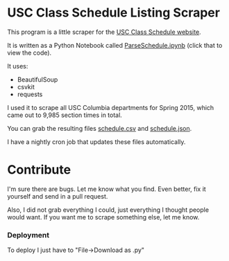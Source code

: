 # USC Class Schedule Listing Scraper

This program is a little scraper for the [USC Class Schedule website](https://ssb.onecarolina.sc.edu/BANP/bwckschd.p_disp_dyn_sched).

It is written as a Python Notebook called [ParseSchedule.ipynb](http://nbviewer.ipython.org/github/USCSoftware/parseclassschedule/blob/master/ParseSchedule.ipynb) (click that to view the code).

It uses:

* BeautifulSoup
* csvkit
* requests

I used it to scrape all USC Columbia departments for Spring 2015, which came out to 9,985 section times in total.

You can grab the resulting files [schedule.csv](http://jmvidal.cse.sc.edu/schedule/schedule.csv) and [schedule.json](http://jmvidal.cse.sc.edu/schedule/schedule.json).

I have a nightly cron job that updates these files automatically.

# Contribute

I'm sure there are bugs. Let me know what you find. Even better, fix it yourself and send in a pull request.

Also, I did not grab everything I could, just everything I thought people would want. If you want me to scrape something else, let me know.

### Deployment

To deploy I just have to "File->Download as .py"

